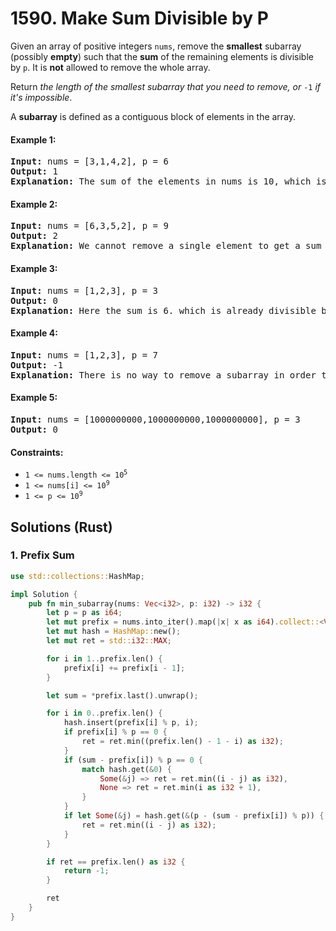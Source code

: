 # 1590. Make Sum Divisible by P
Given an array of positive integers `nums`, remove the **smallest** subarray (possibly **empty**) such that the **sum** of the remaining elements is divisible by `p`. It is **not** allowed to remove the whole array.

Return *the length of the smallest subarray that you need to remove, or* `-1` *if it's impossible*.

A **subarray** is defined as a contiguous block of elements in the array.

#### Example 1:
<pre>
<b>Input:</b> nums = [3,1,4,2], p = 6
<b>Output:</b> 1
<b>Explanation:</b> The sum of the elements in nums is 10, which is not divisible by 6. We can remove the subarray [4], and the sum of the remaining elements is 6, which is divisible by 6.
</pre>

#### Example 2:
<pre>
<b>Input:</b> nums = [6,3,5,2], p = 9
<b>Output:</b> 2
<b>Explanation:</b> We cannot remove a single element to get a sum divisible by 9. The best way is to remove the subarray [5,2], leaving us with [6,3] with sum 9.
</pre>

#### Example 3:
<pre>
<b>Input:</b> nums = [1,2,3], p = 3
<b>Output:</b> 0
<b>Explanation:</b> Here the sum is 6. which is already divisible by 3. Thus we do not need to remove anything.
</pre>

#### Example 4:
<pre>
<b>Input:</b> nums = [1,2,3], p = 7
<b>Output:</b> -1
<b>Explanation:</b> There is no way to remove a subarray in order to get a sum divisible by 7.
</pre>

#### Example 5:
<pre>
<b>Input:</b> nums = [1000000000,1000000000,1000000000], p = 3
<b>Output:</b> 0
</pre>

#### Constraints:
* <code>1 <= nums.length <= 10<sup>5</sup></code>
* <code>1 <= nums[i] <= 10<sup>9</sup></code>
* <code>1 <= p <= 10<sup>9</sup></code>

## Solutions (Rust)

### 1. Prefix Sum
```Rust
use std::collections::HashMap;

impl Solution {
    pub fn min_subarray(nums: Vec<i32>, p: i32) -> i32 {
        let p = p as i64;
        let mut prefix = nums.into_iter().map(|x| x as i64).collect::<Vec<_>>();
        let mut hash = HashMap::new();
        let mut ret = std::i32::MAX;

        for i in 1..prefix.len() {
            prefix[i] += prefix[i - 1];
        }

        let sum = *prefix.last().unwrap();

        for i in 0..prefix.len() {
            hash.insert(prefix[i] % p, i);
            if prefix[i] % p == 0 {
                ret = ret.min((prefix.len() - 1 - i) as i32);
            }
            if (sum - prefix[i]) % p == 0 {
                match hash.get(&0) {
                    Some(&j) => ret = ret.min((i - j) as i32),
                    None => ret = ret.min(i as i32 + 1),
                }
            }
            if let Some(&j) = hash.get(&(p - (sum - prefix[i]) % p)) {
                ret = ret.min((i - j) as i32);
            }
        }

        if ret == prefix.len() as i32 {
            return -1;
        }

        ret
    }
}
```
